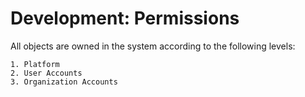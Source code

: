 # Development: Permissions

All objects are owned in the system according to the following levels:

    1. Platform
    2. User Accounts
    3. Organization Accounts